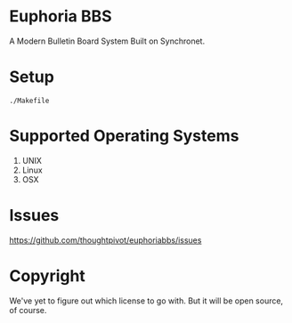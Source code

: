 # Euphoria BBS

A Modern Bulletin Board System Built on Synchronet.

# Setup
	./Makefile
 
# Supported Operating Systems
1. UNIX
2. Linux
3. OSX

# Issues
https://github.com/thoughtpivot/euphoriabbs/issues

# Copyright
We've yet to figure out which license to go with. But it will be open source, of course.




